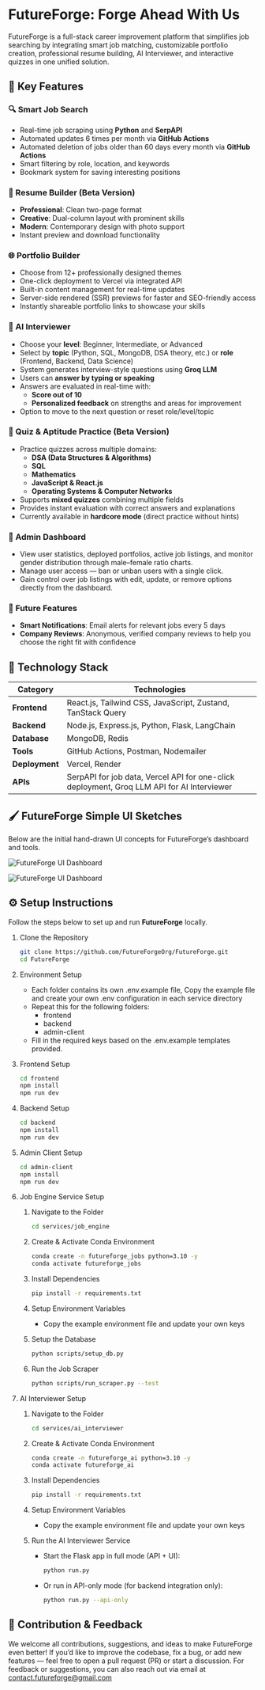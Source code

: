 # FutureForge: Forge Ahead With Us

FutureForge is a full-stack career improvement platform that simplifies job searching by integrating smart job matching, customizable portfolio creation, professional resume building, AI Interviewer, and interactive quizzes in one unified solution.

## 🔑 Key Features

### 🔍 Smart Job Search

- Real-time job scraping using **Python** and **SerpAPI**
- Automated updates 6 times per month via **GitHub Actions**
- Automated deletion of jobs older than 60 days every month via **GitHub Actions**
- Smart filtering by role, location, and keywords
- Bookmark system for saving interesting positions

### 📄 Resume Builder (Beta Version)

- **Professional**: Clean two-page format
- **Creative**: Dual-column layout with prominent skills
- **Modern**: Contemporary design with photo support
- Instant preview and download functionality

### 🌐 Portfolio Builder

- Choose from 12+ professionally designed themes
- One-click deployment to Vercel via integrated API
- Built-in content management for real-time updates
- Server-side rendered (SSR) previews for faster and SEO-friendly access
- Instantly shareable portfolio links to showcase your skills

### 🤖 AI Interviewer

- Choose your **level**: Beginner, Intermediate, or Advanced
- Select by **topic** (Python, SQL, MongoDB, DSA theory, etc.) or **role** (Frontend, Backend, Data Science)
- System generates interview-style questions using **Groq LLM**
- Users can **answer by typing or speaking**
- Answers are evaluated in real-time with:
  - **Score out of 10**
  - **Personalized feedback** on strengths and areas for improvement
- Option to move to the next question or reset role/level/topic

### 📝 Quiz & Aptitude Practice (Beta Version)

- Practice quizzes across multiple domains:
  - **DSA (Data Structures & Algorithms)**
  - **SQL**
  - **Mathematics**
  - **JavaScript & React.js**
  - **Operating Systems & Computer Networks**
- Supports **mixed quizzes** combining multiple fields
- Provides instant evaluation with correct answers and explanations
- Currently available in **hardcore mode** (direct practice without hints)

### 🧮 Admin Dashboard

- View user statistics, deployed portfolios, active job listings, and monitor gender distribution through male–female ratio charts.
- Manage user access — ban or unban users with a single click.
- Gain control over job listings with edit, update, or remove options directly from the dashboard.

### 🤖 Future Features

- **Smart Notifications**: Email alerts for relevant jobs every 5 days
- **Company Reviews**: Anonymous, verified company reviews to help you choose the right fit with confidence

<h2>🧰 Technology Stack</h2>

<table>
  <thead>
    <tr>
      <th>Category</th>
      <th>Technologies</th>
    </tr>
  </thead>
  <tbody>
    <tr>
      <td><strong>Frontend</strong></td>
      <td>React.js, Tailwind CSS, JavaScript, Zustand, TanStack Query</td>
    </tr>
    <tr>
      <td><strong>Backend</strong></td>
      <td>Node.js, Express.js, Python, Flask, LangChain</td>
    </tr>
    <tr>
      <td><strong>Database</strong></td>
      <td>MongoDB, Redis</td>
    </tr>
    <tr>
      <td><strong>Tools</strong></td>
      <td>GitHub Actions, Postman, Nodemailer</td>
    </tr>
    <tr>
      <td><strong>Deployment</strong></td>
      <td>Vercel, Render</td>
    </tr>
    <tr>
      <td><strong>APIs</strong></td>
      <td>SerpAPI for job data, Vercel API for one-click deployment, Groq LLM API for AI Interviewer</td>
    </tr>
  </tbody>
</table>

## 🖌️ FutureForge Simple UI Sketches

Below are the initial hand-drawn UI concepts for FutureForge’s dashboard and tools.

![FutureForge UI Dashboard](./assets/FutureForge%20UI%20Dashboard.png)

![FutureForge UI Dashboard](./assets/FutureForge%20UI%20Tools.png)

## ⚙️ Setup Instructions

Follow the steps below to set up and run **FutureForge** locally.

1. Clone the Repository
   ```bash
   git clone https://github.com/FutureForgeOrg/FutureForge.git
   cd FutureForge
   ```
   
2. Environment Setup
   - Each folder contains its own .env.example file, Copy the example file and create your own .env configuration in each service directory
   - Repeat this for the following folders:
     - frontend
     - backend
     - admin-client
   - Fill in the required keys based on the .env.example templates provided.

3. Frontend Setup
   ```bash
   cd frontend
   npm install
   npm run dev
   ```

4. Backend Setup
   ```bash
   cd backend
   npm install
   npm run dev
   ```
   
5. Admin Client Setup
   ```bash
   cd admin-client
   npm install
   npm run dev
   ```

6. Job Engine Service Setup

   1. Navigate to the Folder

      ```bash
      cd services/job_engine
      ```

   2. Create & Activate Conda Environment

      ```bash
      conda create -n futureforge_jobs python=3.10 -y
      conda activate futureforge_jobs
      ```

   3. Install Dependencies

      ```bash
      pip install -r requirements.txt
      ```

   4. Setup Environment Variables  
      - Copy the example environment file and update your own keys

   5. Setup the Database

      ```bash
      python scripts/setup_db.py
      ```

   6. Run the Job Scraper

      ```bash
      python scripts/run_scraper.py --test
      ```

7. AI Interviewer Setup

   1. Navigate to the Folder

      ```bash
      cd services/ai_interviewer
      ```

   2. Create & Activate Conda Environment

      ```bash
      conda create -n futureforge_ai python=3.10 -y
      conda activate futureforge_ai
      ```

   3. Install Dependencies

      ```bash
      pip install -r requirements.txt
      ```

   4. Setup Environment Variables  
      - Copy the example environment file and update your own keys

   5. Run the AI Interviewer Service  
      - Start the Flask app in full mode (API + UI):

        ```bash
        python run.py
        ```

      - Or run in API-only mode (for backend integration only):

        ```bash
        python run.py --api-only
        ```

## 🤝 Contribution & Feedback

We welcome all contributions, suggestions, and ideas to make FutureForge even better!
If you’d like to improve the codebase, fix a bug, or add new features — feel free to open a pull request (PR) or start a discussion.
For feedback or suggestions, you can also reach out via email at contact.futureforge@gmail.com
